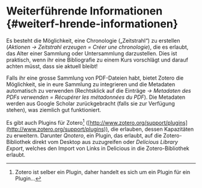 # Weiterführende Informationen {#weiterf-hrende-informationen}

Es besteht die Möglichkeit, eine Chronologie („Zeitstrahl“) zu erstellen (_Aktionen → Zeitstrahl erzeugen = Créer une chronologie_), die es erlaubt, das Alter einer Sammlung oder Untersammlung darzustellen. Dies ist praktisch, wenn ihr eine Bibliografie zu einem Kurs vorschlägt und darauf achten müsst, dass sie aktuell bleibt!

Falls ihr eine grosse Sammlung von PDF-Dateien habt, bietet Zotero die Möglichkeit, sie in eure Sammlung zu integrieren und die Metadaten automatisch zu verwenden (Rechtsklick auf die Einträge _→ Metadaten des PDFs verwenden = Récupérer les métadonnées du PDF_). Die Metadaten werden aus Google Scholar zurückgebracht (falls sie zur Verfügung stehen), was ziemlich gut funktioniert.

Es gibt auch Plugins für Zotero[^1] ([http://www.zotero.org/support/plugins](http://www.zotero.org/support/plugins)), die erlauben, dessen Kapazitäten zu erweitern. Darunter _Qnotero_, ein Plugin, das erlaubt, auf die Zotero-Bibliothek direkt vom Desktop aus zuzugreifen oder _Delicious Library Export_, welches den Import von Links in Delicious in die Zotero-Bibliothek erlaubt.

[^1]: Zotero ist selber ein Plugin, daher handelt es sich um ein Plugin für ein Plugin…